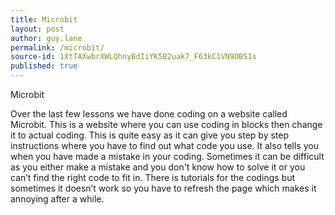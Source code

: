 ```yaml
---
title: Microbit
layout: post
author: guy.lane
permalink: /microbit/
source-id: 1XtTAXwbrXWLQhnyBdIiYK5B2uak7_F63kC1VN9OBS1s
published: true
---
```

Microbit

Over the last few lessons we have done coding on a website called Microbit. This is a website where you can use coding in blocks then change it to actual coding. This is quite easy as it can give you step by step instructions where you have to find out what code you use. It also tells you when you have made a mistake in your coding. Sometimes it can be difficult as you either make a mistake and you don't know how to solve it or you can’t find the right code to fit in. There is tutorials for the codings but sometimes it doesn’t work so you have to refresh the page which makes it annoying after a while.

